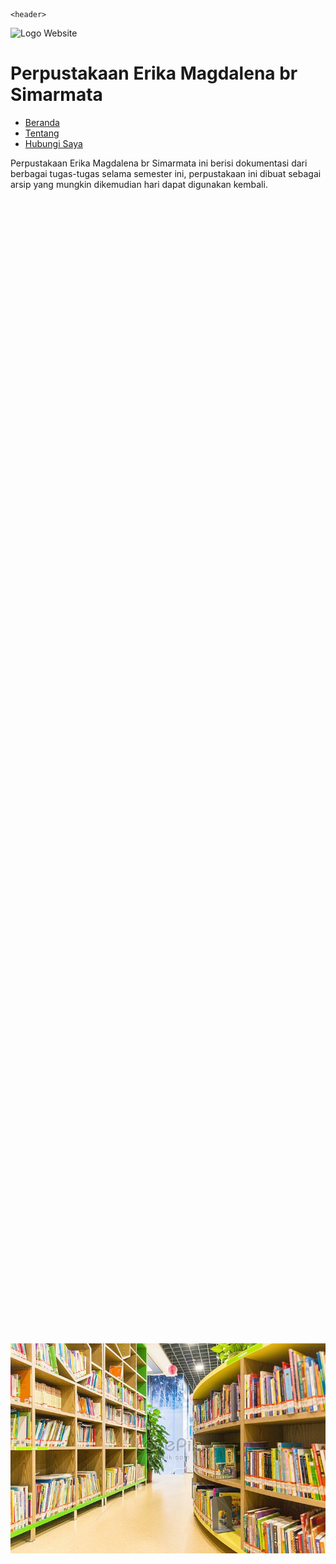<html>
<html lang="id">
<head>
    <meta charset="UTF-8">
    <meta name="viewport" content="width=device-width, initial-scale=1.0">
    <link href="https://cdn.jsdelivr.net/npm/bootstrap@5.3.0/dist/css/bootstrap.min.css" rel="stylesheet">
    <script src="https://cdn.jsdelivr.net/npm/bootstrap@5.3.0/dist/js/bootstrap.bundle.min.js"></script>
</head>
	
    <header>
   <img src="https://upload.wikimedia.org/wikipedia/commons/thumb/9/90/Logo_of_North_Sumatra_University.svg/800px-Logo_of_North_Sumatra_University.svg.png" alt="Logo Website" width="50px" height="500px" />
   <h1>Perpustakaan Erika Magdalena br Simarmata</h1>
<nav>
<ul>
	 <li><a href="index.html">Beranda</a></li>
         <li><a href="biodata.html">Tentang</a></li>
	 <li><a href="Hubungi Saya.html">Hubungi Saya</a></li>
</ul>
</nav>
</header>
<head>
<title>Hompage Perpustakaan Erika Magdalena br Simarmata</title>
</head>
<body>
<p>Perpustakaan Erika Magdalena br Simarmata ini berisi dokumentasi dari berbagai tugas-tugas
selama semester ini, perpustakaan ini dibuat sebagai arsip yang mungkin dikemudian hari
dapat digunakan kembali.</p>
<div style="position: relative; width: 100%; height: 100vh;">
    <img src="Perpustakaan.jpg" alt="Gambar di Tengah" style="position: absolute; top: 50%; left: 50%; transform: translate(-50%, -50%);">
</div>
</body>

 <script>
	alert("Selamat Datang di Perpustakaan Erika Magdalena br Simarmata!");
</script>

</html>
<h3>Kerja sama perpustakaan lain</h3>
<a href="http://perpus.unsika.ac.id/">Perpustakaan Universitas Singaperbangsa Karawang</a>

<!-- event -->
	<div class="carousel-container">
		<h3 style="text-align: center; padding:20px 0; color: DB1415; margin-bottom: 20px; font-size: 24px;">
			<i class="fas fa-bullhorn me-2"></i> Event Perpustakaan Universitas Singaperbangsa Karawang
		</h3>
  		<div class="carousel-track" id="eventCarousel">
    			<!-- Cards akan di-generate lewat JS -->
  		</div>
	</div>
 
<style>
header {
   background-color: #74A12E;
   color: white;
   padding: 20px 10px;
   text-align: center;
}

header img {
   height: 50px;
}

header nav ul li {
   display: inline;
   margin: 0 10px;
}

header nav ul li a {
   color: white;
   text-decoration: none;
}
</style>
<footer>
  <p>&copy; 2025 All rights reserved</p>
</footer>
 
<style>
footer {
   background-color: #74A12E;
   color: white;
   padding: 20px 10px;
   text-align: center;
}
</style>

<script>
	const eventData = [
  		{
    			"title": "Perpustakaan Keliling",
    			"date": "3 Februari 2025",
    			"desc": "Perpustakaan Universitas Singaperbangsa Karawang, kembali mengadakan perpustakaan keliling mengusung tema:Buku Dibuka, Dibaca Jadi Ilmu."
  		},
  		{
    			"title": "Pengadaan Buku",
    			"date": "17 februari 2025",
    			"desc": "Untuk meningkatkan kualitas perpustakaan, menambah referensi pengguna dan menambah koleksi, maka Perpustakaan Universitas Singaperbangsa Karawang melakukan kegiatan pengadaan buku."
  		}
		{
    			"title": "Webinar Pelatihan Turnitin",
    			"date": "21 februari 2025",
    			"desc": "Perrpustakaan Universitas Singaperbangsa Karawang menggelar kegiatan Pelatihan Turnitin untuk para mahasiswa."
  		}
    const container = document.getElementById("eventCarousel");

	// Inject cards
	eventData.forEach((event) => {
  		const card = document.createElement("div");
  		card.className = "event-card";
  		card.innerHTML = `
    			<div class="event-title">📅 ${event.title}</div>
    			<div class="event-date">${event.date}</div>
    			<div class="event-desc">${event.desc}</div>
      			<a href="#" style="color:#007bff; font-weight:bold;">Baca Selengkapnya</a>
  `		;
  		container.appendChild(card);
	});

	// Carousel auto slide
	let currentIndex = 0;
	setInterval(() => {
  		currentIndex = (currentIndex + 1) % eventData.length;
  		container.style.transform = translateX(-${currentIndex * 100}%);
	}, 4000); // 5 detik
	</script>

